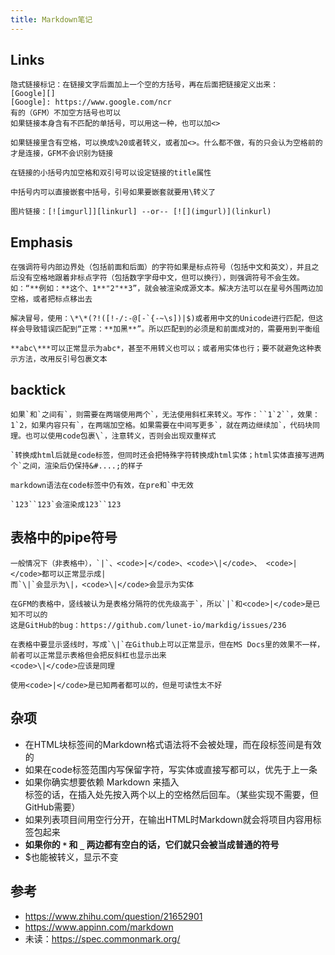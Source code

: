 ```yaml
---
title: Markdown笔记
---
```


## Links

```
隐式链接标记：在链接文字后面加上一个空的方括号，再在后面把链接定义出来：
[Google][]
[Google]: https://www.google.com/ncr
有的（GFM）不加空方括号也可以
如果链接本身含有不匹配的单括号，可以用这一种，也可以加<>

如果链接里含有空格，可以换成%20或者转义，或者加<>。什么都不做，有的只会认为空格前的才是连接，GFM不会识别为链接

在链接的小括号内加空格和双引号可以设定链接的title属性

中括号内可以直接嵌套中括号，引号如果要嵌套就要用\转义了

图片链接：[![imgurl]][linkurl] --or-- [![](imgurl)](linkurl)
```

## Emphasis

```
在强调符号内部边界处（包括前面和后面）的字符如果是标点符号（包括中文和英文），并且之后没有空格地跟着非标点字符（包括数字字母中文，但可以换行），则强调符号不会生效。如：“**例如：**这个、1**"2"**3”，就会被渲染成源文本。解决方法可以在星号外围两边加空格，或者把标点移出去

解决冒号，使用：\*\*(?!([!-/:-@[-`{-~\s])|$)或者用中文的Unicode进行匹配，但这样会导致错误匹配到“正常：**加黑**”。所以匹配到的必须是和前面成对的，需要用到平衡组

**abc\***可以正常显示为abc*，甚至不用转义也可以；或者用实体也行；要不就避免这种表示方法，改用反引号包裹文本
```

## backtick

```
如果`和`之间有`，则需要在两端使用两个`，无法使用斜杠来转义。写作：``1`2``，效果：1`2，如果内容只有`，在两端加空格。如果需要在中间写更多`，就在两边继续加`，代码块同理。也可以使用code包裹\`，注意转义，否则会出现双重样式

`转换成html后就是code标签，但同时还会把特殊字符转换成html实体；html实体直接写进两个`之间，渲染后仍保持&#....;的样子

markdown语法在code标签中仍有效，在pre和`中无效

`123``123`会渲染成123``123
```

## 表格中的pipe符号

```
一般情况下（非表格中），`|`、<code>|</code>、<code>\|</code>、 <code>|</code>都可以正常显示成|
而`\|`会显示为\|，<code>\|</code>会显示为实体

在GFM的表格中，竖线被认为是表格分隔符的优先级高于`，所以`|`和<code>|</code>是已知不可以的
这是GitHub的bug：https://github.com/lunet-io/markdig/issues/236

在表格中要显示竖线时，写成`\|`在Github上可以正常显示，但在MS Docs里的效果不一样，前者可以正常显示表格但会把反斜杠也显示出来
<code>\|</code>应该是同理

使用<code>|</code>是已知两者都可以的，但是可读性太不好
```

## 杂项

* 在HTML块标签间的Markdown格式语法将不会被处理，而在段标签间是有效的
* 如果在code标签范围内写保留字符，写实体或直接写都可以，优先于上一条
* 如果你确实想要依赖 Markdown 来插入\
    标签的话，在插入处先按入两个以上的空格然后回车。（某些实现不需要，但GitHub需要）
* 如果列表项目间用空行分开，在输出HTML时Markdown就会将项目内容用标签包起来
* **如果你的 `*` 和 `_` 两边都有空白的话，它们就只会被当成普通的符号**
* $也能被转义，显示不变

## 参考

* https://www.zhihu.com/question/21652901
* https://www.appinn.com/markdown
* 未读：https://spec.commonmark.org/
